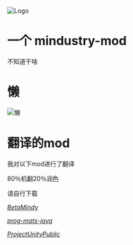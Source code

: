 ![Logo](assets/icon-small.png)
# 一个 mindustry-mod
不知道干啥
# 懒
![懒](http://zidian.shufaai.com/uploads/zidian/xingshu/1_092412460S052.jpg)
# 翻译的mod
我对以下mod进行了翻译

80％机翻20％润色

请自行下载

_[BetaMindy](https://github.com/sk7725/BetaMindy)_

_[prog-mats-java](https://github.com/meepoffaith/prog-mats-java)_

_[ProjectUnityPublic](https://github.com/avantteam/projectunitypublic)_
 
 
